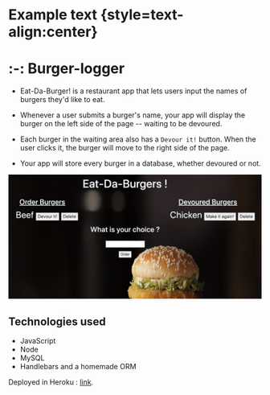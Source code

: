 # Example text {style=text-align:center}

# :-: Burger-logger

* Eat-Da-Burger! is a restaurant app that lets users input the names of burgers they'd like to eat.

* Whenever a user submits a burger's name, your app will display the burger on the left side of the page -- waiting to be devoured.

* Each burger in the waiting area also has a `Devour it!` button. When the user clicks it, the burger will move to the right side of the page.

* Your app will store every burger in a database, whether devoured or not.

![Image](buggerapp.png)

## Technologies used

* JavaScript
* Node
* MySQL
* Handlebars and a homemade ORM

Deployed in Heroku : [link](https://burgereater-assignment.herokuapp.com). 
